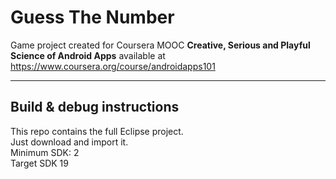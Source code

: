 Guess The Number
===================

Game project created for Coursera MOOC **Creative, Serious and Playful Science of Android Apps** available at https://www.coursera.org/course/androidapps101  

----------

Build & debug instructions
------------------
This repo contains the full Eclipse project.  
Just download and import it.  
Minimum SDK: 2  
Target SDK 19  